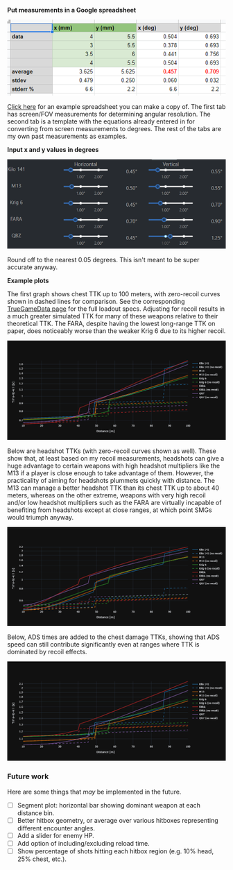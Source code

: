 **Put measurements in a Google spreadsheet**

![spreadsheet](/assets/images/example/spreadsheet.png)

[Click here](https://docs.google.com/spreadsheets/d/155GmFod_Kuo5khmGhNlIjKf53x9Tlw6sey4p3VZxpjE/edit?usp=sharing)
for an example spreadsheet you can make a copy of.
The first tab has screen/FOV measurements for determining angular resolution.
The second tab is a template with the equations already entered in for converting from
screen measurements to degrees.
The rest of the tabs are my own past measurements as examples.

**Input x and y values in degrees**

![inputs](/assets/images/example/inputs.png)

Round off to the nearest 0.05 degrees. This isn't meant to be super accurate anyway.

**Example plots**

The first graph shows chest TTK up to 100 meters, with zero-recoil curves shown
in dashed lines for comparison.
See the corresponding [TrueGameData page](https://www.truegamedata.com/?share=EDHovz)
for the full loadout specs.
Adjusting for recoil results in a much greater simulated TTK for many of these weapons
relative to their theoretical TTK.
The FARA, despite having the lowest long-range TTK on paper, does noticeably worse
than the weaker Krig 6 due to its higher recoil.

![TTK](/assets/images/example/chest/ttk.png)

Below are headshot TTKs (with zero-recoil curves shown as well).
These show that, at least based on my recoil measurements,
headshots can give a huge advantage to certain weapons with high headshot
multipliers like the M13 if a player is close enough to take advantage of them.
However, the practicality of aiming for headshots plummets quickly with distance.
The M13 can manage a better headshot TTK than its chest TTK up to about 40 meters,
whereas on the other extreme, weapons with very high recoil and/or low headshot
multipliers such as the FARA are virtually incapable of benefiting from headshots
except at close ranges, at which point SMGs would triumph anyway.

![TTK_head](/assets/images/example/head/ttk.png)

Below, ADS times are added to the chest damage TTKs, showing that ADS speed can still
contribute significantly even at ranges where TTK is dominated by recoil effects.

![TTK_ads](/assets/images/example/chest/ttk_ads.png)


### Future work
Here are some things that *may* be implemented in the future.
- [ ]  Segment plot: horizontal bar showing dominant weapon at each distance bin.
- [ ]  Better hitbox geometry, or average over various hitboxes representing different encounter angles.
- [ ]  Add a slider for enemy HP.
- [ ]  Add option of including/excluding reload time.
- [ ]  Show percentage of shots hitting each hitbox region (e.g. 10% head, 25% chest, etc.).
